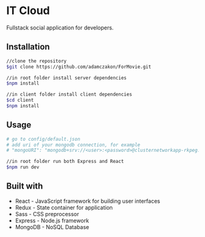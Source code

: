 # IT Cloud

Fullstack social application for developers.

## Installation
```sh
//clone the repository
$git clone https://github.com/adamczakon/ForMovie.git

//in root folder install server dependencies
$npm install

//in client folder install client dependencies
$cd client
$npm install
```

## Usage
```sh
# go to config/default.json
# add uri of your mongodb connection, for example
# "mongoURI": "mongodb+srv://<user>:<password>@clusternetworkapp-rkpeg.mongodb.net/test?retryWrites=true&w=majority"

//in root folder run both Express and React
$npm run dev
```

## Built with

* React - JavaScript framework for building user interfaces
* Redux - State container for application
* Sass - CSS preprocessor
* Express - Node.js framework
* MongoDB - NoSQL Database
